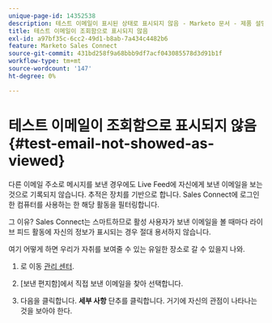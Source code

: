 ```yaml
---
unique-page-id: 14352538
description: 테스트 이메일이 표시된 상태로 표시되지 않음 - Marketo 문서 - 제품 설명서
title: 테스트 이메일이 조회함으로 표시되지 않음
exl-id: a97bf35c-6cc2-49d1-b8ab-7a434c4482b6
feature: Marketo Sales Connect
source-git-commit: 431bd258f9a68bbb9df7acf043085578d3d91b1f
workflow-type: tm+mt
source-wordcount: '147'
ht-degree: 0%

---
```


# 테스트 이메일이 조회함으로 표시되지 않음 {#test-email-not-showed-as-viewed}

다른 이메일 주소로 메시지를 보낸 경우에도 Live Feed에 자신에게 보낸 이메일을 보는 것으로 기록되지 않습니다. 추적은 장치를 기반으로 합니다. Sales Connect에 로그인한 컴퓨터를 사용하는 한 해당 활동을 필터링합니다.

그 이유? Sales Connect는 스마트하므로 활성 사용자가 보낸 이메일을 볼 때마다 라이브 피드 활동에 자신의 정보가 표시되는 경우 절대 용서하지 않습니다.

여기 어떻게 하면 우리가 자취를 보여줄 수 있는 유일한 장소로 갈 수 있을지 나와.

1. 로 이동 [관리 센터](https://toutapp.com/).

1. [보낸 편지함]에서 직접 보낸 이메일을 찾아 선택합니다.

1. 다음을 클릭합니다. **세부 사항** 단추를 클릭합니다. 거기에 자신의 관점이 나타나는 것을 보아야 한다.
